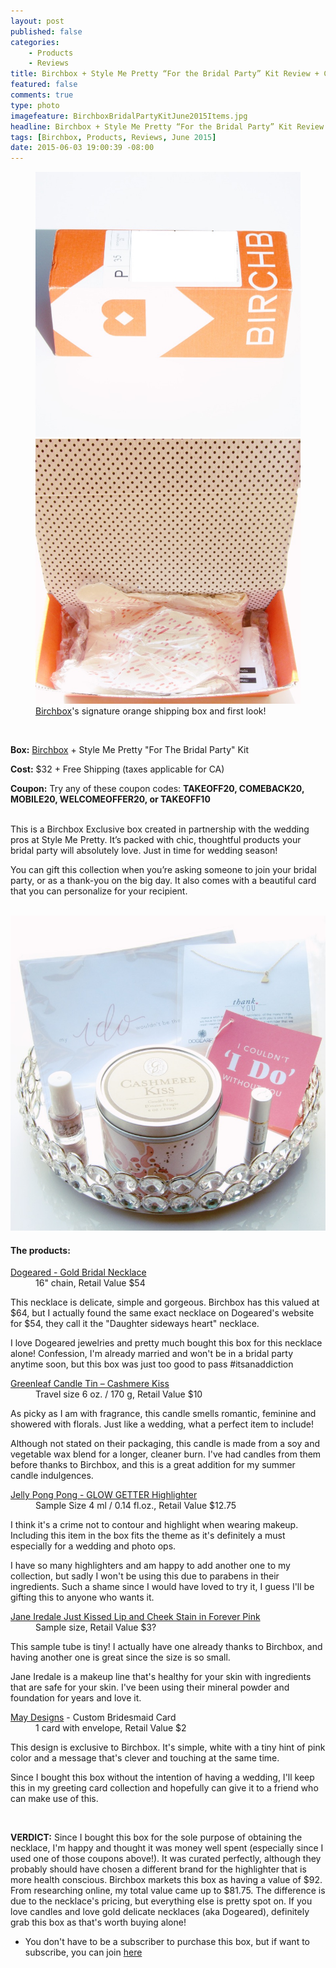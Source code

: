 ```yaml
---
layout: post
published: false
categories: 
    - Products
    - Reviews
title: Birchbox + Style Me Pretty “For the Bridal Party” Kit Review + Coupon!
featured: false
comments: true
type: photo
imagefeature: BirchboxBridalPartyKitJune2015Items.jpg
headline: Birchbox + Style Me Pretty “For the Bridal Party” Kit Review + Coupon!
tags: [Birchbox, Products, Reviews, June 2015]
date: 2015-06-03 19:00:39 -08:00
---
```


<figure class="half">
    <img src='/images/BirchboxBridalPartyKitJune2015Box.jpg'>
    <img src='/images/BirchboxBridalPartyKitJune2015OpenBox.jpg'>
    <figcaption><a href="https://www.birchbox.com/invite/whatsupmailbox">Birchbox</a>'s signature orange shipping box and first look!</figcaption>
</figure>
<br>

<p><b>Box:</b> <a href="https://www.birchbox.com/invite/whatsupmailbox">Birchbox</a> + Style Me Pretty "For The Bridal Party" Kit</p>
<p><b>Cost:</b> $32 + Free Shipping (taxes applicable for CA)</p>
<p><b>Coupon:</b> Try any of these coupon codes: <b>TAKEOFF20, COMEBACK20, MOBILE20, WELCOMEOFFER20, or TAKEOFF10</b></p>

<br>

<DT>This is a Birchbox Exclusive box created in partnership with the wedding pros at Style Me Pretty. It’s packed with chic, thoughtful products your bridal party will absolutely love. Just in time for wedding season!</DT>
<p>You can gift this collection when you’re asking someone to join your bridal party, or as a thank-you on the big day. It also comes with a beautiful card that you can personalize for your recipient.</p>

<br>

<center><img src='/images/BirchboxBridalPartyKitJune2015Items.jpg'></center>

<H4>The products:</H4>
<DL>
<DT><a href='http://www.dogeared.com/daughter-sideways-heart-necklace%2C-gold-dipped/MRGG100310499.html#start=14&q=heart&sz=12'>Dogeared - Gold Bridal Necklace</a></DT>
<DD>16" chain, Retail Value $54</DD>
<p>This necklace is delicate, simple and gorgeous. Birchbox has this valued at $64, but I actually found the same exact necklace on Dogeared's website for $54, they call it the "Daughter sideways heart" necklace.</p>
<p>I love Dogeared jewelries and pretty much bought this box for this necklace alone! Confession, I'm already married and won't be in a bridal party anytime soon, but this box was just too good to pass #itsanaddiction</p>
</DL>
<DL>
<DT><a href='https://www.birchbox.com/shop/greenleaf-candle-tin/'>Greenleaf Candle Tin – Cashmere Kiss</a></DT>
<DD>Travel size 6 oz. / 170 g, Retail Value $10</DD>
<p>As picky as I am with fragrance, this candle smells romantic, feminine and showered with florals. Just like a wedding, what a perfect item to include!</p>
<p>Although not stated on their packaging, this candle is made from a soy and vegetable wax blend for a longer, cleaner burn. I've had candles from them before thanks to Birchbox, and this is a great addition for my summer candle indulgences.</p>
</DL>
<DL>
<DT><a href='https://www.birchbox.com/shop/jelly-pong-pong-glow-getter/'>Jelly Pong Pong - GLOW GETTER Highlighter</a></DT>
<DD>Sample Size 4 ml / 0.14 fl.oz., Retail Value $12.75</DD>
<p>I think it's a crime not to contour and highlight when wearing makeup. Including this item in the box fits the theme as it's definitely a must especially for a wedding and photo ops.</p>
<p>I have so many highlighters and am happy to add another one to my collection, but sadly I won't be using this due to parabens in their ingredients. Such a shame since I would have loved to try it, I guess I'll be gifting this to anyone who wants it.</p>
</DL>
<DL>
<DT><a href='https://www.birchbox.com/shop/jane-iredale-just-kissed-lip-and-cheek-stain/'>Jane Iredale Just Kissed Lip and Cheek Stain in Forever Pink</a></DT>
<DD>Sample size, Retail Value $3?</DD>
<p>This sample tube is tiny! I actually have one already thanks to Birchbox, and having another one is great since the size is so small.</p>
<p>Jane Iredale is a makeup line that's healthy for your skin with ingredients that are safe for your skin. I've been using their mineral powder and foundation for years and love it.</p>
</DL>
<DL>
<DT><a href='http://www.maydesigns.com'>May Designs</a> - Custom Bridesmaid Card</DT>
<DD>1 card with envelope, Retail Value $2</DD>
<p>This design is exclusive to Birchbox. It's simple, white with a tiny hint of pink color and a message that's clever and touching at the same time.</p>
<p>Since I bought this box without the intention of having a wedding, I'll keep this in my greeting card collection and hopefully can give it to a friend who can make use of this.</p>
</DL>

<br>

<p><b>VERDICT:</b> Since I bought this box for the sole purpose of obtaining the necklace, I'm happy and thought it was money well spent (especially since I used one of those coupons above!). It was curated perfectly, although they probably should have chosen a different brand for the highlighter that is more health conscious. Birchbox markets this box as having a value of $92. From researching online, my total value came up to $81.75. The difference is due to the necklace's pricing, but everything else is pretty spot on. If you love candles and love gold delicate necklaces (aka Dogeared), definitely grab this box as that's worth buying alone!</p>

* You don't have to be a subscriber to purchase this box, but if want to subscribe, you can join <a href="https://www.birchbox.com/invite/whatsupmailbox">here</a></p>
